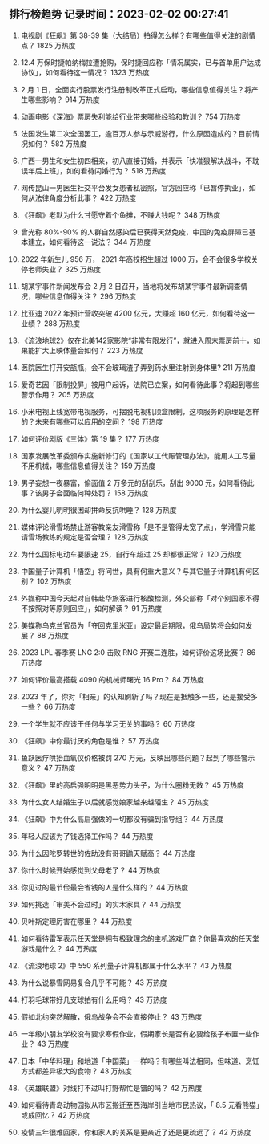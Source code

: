 
## 排行榜趋势 记录时间：2023-02-02 00:27:41
  
  1. 电视剧《狂飙》第 38-39 集（大结局）拍得怎么样？有哪些值得关注的剧情点？ 1825 万热度
    
  2. 12.4 万保时捷帕纳梅拉遭抢购，保时捷回应称「情况属实，已与首单用户达成协议」，如何看待这一情况？ 1323 万热度
    
  3. 2 月 1 日，全面实行股票发行注册制改革正式启动，哪些信息值得关注？将产生哪些影响？ 914 万热度
    
  4. 动画电影《深海》票房失利能给行业带来哪些经验和教训？ 754 万热度
    
  5. 法国发生第二次全国罢工，逾百万人参与示威游行，什么原因造成的？目前情况如何？ 582 万热度
    
  6. 广西一男生和女生初四相亲，初八直接订婚，并表示「快准狠解决战斗，不耽误年后上班」，如何看待闪婚行为？ 518 万热度
    
  7. 网传昆山一男医生社交平台发女患者私密照，官方回应称「已暂停执业」，如何从法律角度分析此事？ 422 万热度
    
  8. 《狂飙》老默为什么甘愿守着个鱼摊，不赚大钱呢？ 348 万热度
    
  9. 曾光称 80%-90% 的人群自然感染后已获得天然免疫，中国的免疫屏障已基本建立，如何看待这一说法？ 344 万热度
    
  10. 2022 年新生儿 956 万， 2021 年高校招生超过 1000 万，会不会很多学校关停老师失业？ 325 万热度
    
  11. 胡某宇事件新闻发布会 2 月 2 日召开，当地将发布胡某宇事件最新调查情况，哪些信息值得关注？ 296 万热度
    
  12. 比亚迪 2022 年预计营收突破 4200 亿元，大赚超 160 亿元，如何看待这一业绩？ 288 万热度
    
  13. 《流浪地球2》仅在北美142家影院“非常有限发行”，就进入周末票房前十，如果能扩大上映体量会如何？ 223 万热度
    
  14. 医院医生打开安瓿瓶，会不会玻璃渣子弄到药水里注射到身体里? 211 万热度
    
  15. 爱奇艺因「限制投屏」被用户起诉，法院已立案，如何看待此事？将起到哪些警示作用？ 205 万热度
    
  16. 小米电视上线宽带电视服务，可摆脱电视机顶盒限制，这项服务的原理是怎样的？未来有哪些可以应用的空间？ 198 万热度
    
  17. 如何评价剧版《三体》第 19 集？ 177 万热度
    
  18. 国家发展改革委颁布实施新修订的《国家以工代赈管理办法》，能用人工尽量不用机械，哪些信息值得关注？ 159 万热度
    
  19. 男子妄想一夜暴富，偷面值 2 万多元的刮刮乐，刮出 9000 元，如何看待此事？该男子会面临何种处罚？ 158 万热度
    
  20. 为什么婴儿明明很困却拼命反抗哄睡？ 128 万热度
    
  21. 媒体评论滑雪场禁止游客教亲友滑雪称「是不是管得太宽了点」，学滑雪只能请雪场教练的规定是否合理？ 128 万热度
    
  22. 为什么国标电动车要限速 25，自行车超过 25 却都很正常？ 120 万热度
    
  23. 中国量子计算机「悟空」将问世，具有何重大意义？与其它量子计算机有何区别？ 102 万热度
    
  24. 外媒称中国今天起对自韩赴华旅客进行核酸检测，外交部称「对个别国家不得不按照对等原则回应」，如何解读？ 91 万热度
    
  25. 美媒称乌克兰官员为「夺回克里米亚」设定最后期限，俄乌局势将会如何发展？ 88 万热度
    
  26. 2023 LPL 春季赛 LNG 2:0 击败 RNG 开赛二连胜，如何评价这场比赛？ 86 万热度
    
  27. 如何评价最高搭载 4090 的机械师曙光 16 Pro？ 84 万热度
    
  28. 2023 年了，你对「相亲」的认知刷新了吗？现在是抵触多一些，还是接受多一些？ 66 万热度
    
  29. 一个学生就不应该干任何与学习无关的事吗？ 60 万热度
    
  30. 《狂飙》中你最讨厌的角色是谁？ 57 万热度
    
  31. 鱼跃医疗哄抬血氧仪价格被罚 270 万元，反映出哪些问题？起到了哪些警示意义？ 47 万热度
    
  32. 《狂飙》里的高启强明明是黑恶势力头子，为什么圈粉无数？ 45 万热度
    
  33. 为什么女人结婚生子以后就感觉娘家越来越陌生？ 45 万热度
    
  34. 《狂飙》中为什么高启强做的一切都没有骗到指导组？ 44 万热度
    
  35. 年轻人应该为了钱选择工作吗？ 44 万热度
    
  36. 为什么因陀罗转世的佐助没有哥哥鼬天赋高？ 44 万热度
    
  37. 你什么时候开始感觉到父母老了？ 44 万热度
    
  38. 你见过的最节俭最会省钱的人是什么样的？ 44 万热度
    
  39. 如何挑选「审美不会过时」的实木家具？ 44 万热度
    
  40. 贝叶斯定理厉害在哪里？ 44 万热度
    
  41. 如何看待雷军表示任天堂是拥有极致理念的主机游戏厂商？你最喜欢的任天堂游戏是什么？ 44 万热度
    
  42. 《流浪地球 2》中 550 系列量子计算机都属于什么水平？ 43 万热度
    
  43. 为什么说暴雪网易复合几乎不可能？ 43 万热度
    
  44. 打羽毛球带好几支球拍有什么用吗？ 43 万热度
    
  45. 假如北约突然解散，俄乌战争会不会直接停止？ 43 万热度
    
  46. 一年级小朋友学校没有要求寒假作业，假期家长是否有必要给孩子布置一些作业？ 43 万热度
    
  47. 日本「中华料理」和地道「中国菜」一样吗？有哪些叫法相同，但味道、烹饪方式都差异极大的食物？ 43 万热度
    
  48. 《英雄联盟》对线打不过叫打野帮忙是错的吗？ 42 万热度
    
  49. 如何看待青岛动物园拟从市区搬迁至西海岸引当地市民热议，「 8.5 元看熊猫」或成回忆？ 42 万热度
    
  50. 疫情三年很难回家，你和家人的关系是更亲近了还是更疏远了？ 42 万热度
    